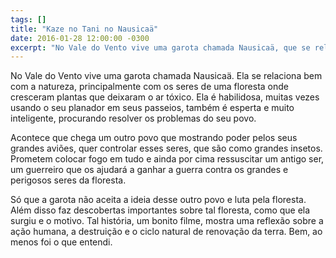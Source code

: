 ```yaml
---
tags: []
title: "Kaze no Tani no Nausicaä"
date: 2016-01-28 12:00:00 -0300
excerpt: "No Vale do Vento vive uma garota chamada Nausicaä, que se relaciona bem com a natureza."
---
```


No Vale do Vento vive uma garota chamada Nausicaä. Ela se relaciona bem com a natureza,
principalmente com os seres de uma floresta onde cresceram plantas que deixaram o ar
tóxico. Ela é habilidosa, muitas vezes usando o seu planador em seus passeios, também
é esperta e muito inteligente, procurando resolver os problemas do seu povo.

Acontece que chega um outro povo que mostrando poder pelos seus grandes aviões, quer
controlar esses seres, que são como grandes insetos. Prometem colocar fogo em tudo
e ainda por cima ressuscitar um antigo ser, um guerreiro que os ajudará a ganhar
a guerra contra os grandes e perigosos seres da floresta.

Só que a garota não aceita a ideia desse outro povo e luta pela floresta. Além disso
faz descobertas importantes sobre tal floresta, como que ela surgiu e o motivo. Tal
história, um bonito filme, mostra uma reflexão sobre a ação humana, a destruição e
o ciclo natural de renovação da terra. Bem, ao menos foi o que entendi.
